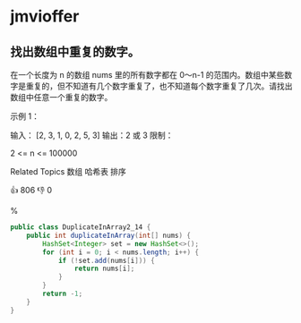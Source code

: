# jmvioffer
## 找出数组中重复的数字。


在一个长度为 n 的数组 nums 里的所有数字都在 0～n-1 的范围内。数组中某些数字是重复的，但不知道有几个数字重复了，也不知道每个数字重复了几次。请找出数组中任意一个重复的数字。

示例 1：

输入：
[2, 3, 1, 0, 2, 5, 3]
输出：2 或 3 
限制：

2 <= n <= 100000

Related Topics
数组
哈希表
排序

👍 806
👎 0

%

```java
public class DuplicateInArray2_14 {
    public int duplicateInArray(int[] nums) {
        HashSet<Integer> set = new HashSet<>();
        for (int i = 0; i < nums.length; i++) {
            if (!set.add(nums[i])) {
                return nums[i];
            }
        }
        return -1;
    }
}
```
